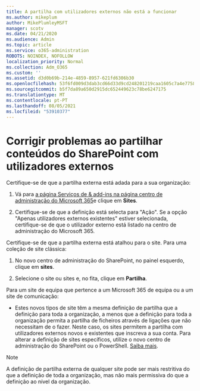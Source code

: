 ```yaml
---
title: A partilha com utilizadores externos não está a funcionar
ms.author: mikeplum
author: MikePlumleyMSFT
manager: scotv
ms.date: 04/21/2020
ms.audience: Admin
ms.topic: article
ms.service: o365-administration
ROBOTS: NOINDEX, NOFOLLOW
localization_priority: Normal
ms.collection: Adm_O365
ms.custom: ''
ms.assetid: d3d0b69b-214e-4859-8957-621fd6306b30
ms.openlocfilehash: 53f6fd009d3dab3cd66d33d9cd248201219caa1605c7a4e7758a5a8d720f68c2
ms.sourcegitcommit: b5f7da89a650d2915dc652449623c78be6247175
ms.translationtype: MT
ms.contentlocale: pt-PT
ms.lasthandoff: 08/05/2021
ms.locfileid: "53910377"
---
```

# <a name="fix-problems-sharing-sharepoint-content-with-external-users"></a>Corrigir problemas ao partilhar conteúdos do SharePoint com utilizadores externos

Certifique-se de que a partilha externa está adada para a sua organização:
  
1. Vá para [a página Serviços de &amp; add-ins na página centro de administração do Microsoft 365](https://portal.office.com/adminportal/home#/Settings/ServicesAndAddIns)e clique em **Sites**.
    
2. Certifique-se de que a definição está selecta para "Ação". Se a opção "Apenas utilizadores externos existentes" estiver selecionada, certifique-se de que o utilizador externo está listado na centro de administração do Microsoft 365.
    
Certifique-se de que a partilha externa está atalhou para o site. Para uma coleção de site clássica:
  
1. No novo centro de administração do SharePoint, no painel esquerdo, clique em **sites**.
    
2. Selecione o site ou sites e, no fita, clique em **Partilha**.
    
Para um site de equipa que pertence a um Microsoft 365 de equipa ou a um site de comunicação:
  
- Estes novos tipos de site têm a mesma definição de partilha que a definição para toda a organização, a menos que a definição para toda a organização permita a partilha de ficheiros através de ligações que não necessitam de o fazer. Neste caso, os sites permitem a partilha com utilizadores externos novos e existentes que inscreva a sua conta. Para alterar a definição de sites específicos, utilize o novo centro de administração do SharePoint ou o PowerShell. [Saiba mais](https://go.microsoft.com/fwlink/?linkid=871863).
    
> [!NOTE]
> A definição de partilha externa de qualquer site pode ser mais restritiva do que a definição de toda a organização, mas não mais permissiva do que a definição ao nível da organização. 
  

